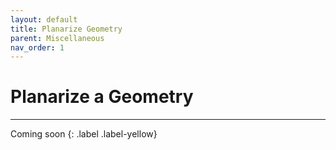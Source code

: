 ```yaml
---
layout: default
title: Planarize Geometry
parent: Miscellaneous
nav_order: 1
---
```


# Planarize a Geometry

---

Coming soon
{: .label .label-yellow}